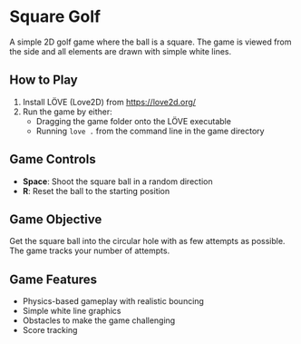 # Square Golf

A simple 2D golf game where the ball is a square. The game is viewed from the side and all elements are drawn with simple white lines.

## How to Play

1. Install LÖVE (Love2D) from https://love2d.org/
2. Run the game by either:
   - Dragging the game folder onto the LÖVE executable
   - Running `love .` from the command line in the game directory

## Game Controls

- **Space**: Shoot the square ball in a random direction
- **R**: Reset the ball to the starting position

## Game Objective

Get the square ball into the circular hole with as few attempts as possible. The game tracks your number of attempts.

## Game Features

- Physics-based gameplay with realistic bouncing
- Simple white line graphics
- Obstacles to make the game challenging
- Score tracking
